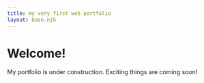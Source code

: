 ```yaml
---
title: my very first web portfolio
layout: base.njk
---
```


# Welcome!

My portfolio is under construction. Exciting things are coming soon!
